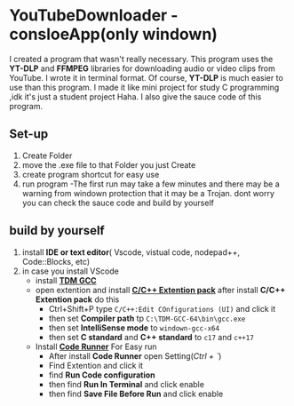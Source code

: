# YouTubeDownloader - consloeApp(only windown)
I created a program that wasn't really necessary. 
This program uses the **YT-DLP** and **FFMPEG** libraries for downloading audio or video clips from YouTube. 
I wrote it in terminal format. Of course, **YT-DLP** is much easier to use than this program.
I made it like mini project for study C programming ,idk it's just a student project Haha.
I also give the sauce code of this program.

## Set-up
1. Create Folder 
2. move the .exe file to that Folder you just Create
3. create program shortcut for easy use
4. run program
   -The first run may take a few minutes and there may be a warning from windown protection that it may be a Trojan.
   dont worry you can check the sauce code and build by yourself

## build by yourself
1. install **IDE or text editor**( Vscode, vistual code, nodepad++, Code::Blocks, etc)
2. in case you install VScode
   - install [**TDM GCC**](https://jmeubank.github.io/tdm-gcc/)
   - open extention and install [**C/C++ Extention pack**](https://marketplace.visualstudio.com/items?itemName=ms-vscode.cpptools-extension-pack)
     after install **C/C++ Extention pack** do this
     - Ctrl+Shift+P type `C/C++:Edit COnfigurations (UI)` and click it
     - then set **Compiler path** tp `C:\TDM-GCC-64\bin\gcc.exe`
     - then set **IntelliSense mode** to `windown-gcc-x64`
     - then set **C standard** and **C++ standard** to `c17` and `c++17`
   - Install [**Code Runner**](https://marketplace.visualstudio.com/items?itemName=formulahendry.code-runner) For Easy run
     - After install **Code Runner** open Setting(*Ctrl + `*)
     - Find Extention and click it
     - find **Run Code configuration**
     - then find **Run In Terminal** and click enable
     - then find **Save File Before Run** and click enable
     
